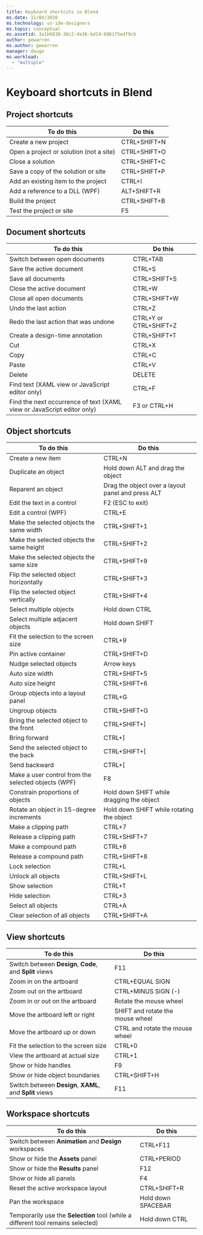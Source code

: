 ```yaml
---
title: Keyboard shortcuts in Blend
ms.date: 11/04/2016
ms.technology: vs-ide-designers
ms.topic: conceptual
ms.assetid: 3a1b6830-30c2-4a36-bd14-6961f5edf9cb
author: gewarren
ms.author: gewarren
manager: douge
ms.workload:
  - "multiple"
---
```

# Keyboard shortcuts in Blend
## Project shortcuts

|To do this|Do this|
|----------------|-------------|
|Create a new project|CTRL+SHIFT+N|
|Open a project or solution (not a site)|CTRL+SHIFT+O|
|Close a solution|CTRL+SHIFT+C|
|Save a copy of the solution or site|CTRL+SHIFT+P|
|Add an existing item to the project|CTRL+I|
|Add a reference to a DLL (WPF)|ALT+SHIFT+R|
|Build the project|CTRL+SHIFT+B|
|Test the project or site|F5|

## Document shortcuts

|To do this|Do this|
|----------------|-------------|
|Switch between open documents|CTRL+TAB|
|Save the active document|CTRL+S|
|Save all documents|CTRL+SHIFT+S|
|Close the active document|CTRL+W|
|Close all open documents|CTRL+SHIFT+W|
|Undo the last action|CTRL+Z|
|Redo the last action that was undone|CTRL+Y or CTRL+SHIFT+Z|
|Create a design-time annotation|CTRL+SHIFT+T|
|Cut|CTRL+X|
|Copy|CTRL+C|
|Paste|CTRL+V|
|Delete|DELETE|
|Find text (XAML view or JavaScript editor only)|CTRL+F|
|Find the next occurrence of text (XAML view or JavaScript editor only)|F3 or CTRL+H|

## Object shortcuts

|To do this|Do this|
|----------------|-------------|
|Create a new item|CTRL+N|
|Duplicate an object|Hold down ALT and drag the object|
|Reparent an object|Drag the object over a layout panel and press ALT|
|Edit the text in a control|F2 (ESC to exit)|
|Edit a control (WPF)|CTRL+E|
|Make the selected objects the same width|CTRL+SHIFT+1|
|Make the selected objects the same height|CTRL+SHIFT+2|
|Make the selected objects the same size|CTRL+SHIFT+9|
|Flip the selected object horizontally|CTRL+SHIFT+3|
|Flip the selected object vertically|CTRL+SHIFT+4|
|Select multiple objects|Hold down CTRL|
|Select multiple adjacent objects|Hold down SHIFT|
|Fit the selection to the screen size|CTRL+9|
|Pin active container|CTRL+SHIFT+D|
|Nudge selected objects|Arrow keys|
|Auto size width|CTRL+SHIFT+5|
|Auto size height|CTRL+SHIFT+6|
|Group objects into a layout panel|CTRL+G|
|Ungroup objects|CTRL+SHIFT+G|
|Bring the selected object to the front|CTRL+SHIFT+]|
|Bring forward|CTRL+]|
|Send the selected object to the back|CTRL+SHIFT+[|
|Send backward|CTRL+[|
|Make a user control from the selected objects (WPF)|F8|
|Constrain proportions of objects|Hold down SHIFT while dragging the object|
|Rotate an object in 15-degree increments|Hold down SHIFT while rotating the object|
|Make a clipping path|CTRL+7|
|Release a clipping path|CTRL+SHIFT+7|
|Make a compound path|CTRL+8|
|Release a compound path|CTRL+SHIFT+8|
|Lock selection|CTRL+L|
|Unlock all objects|CTRL+SHIFT+L|
|Show selection|CTRL+T|
|Hide selection|CTRL+3|
|Select all objects|CTRL+A|
|Clear selection of all objects|CTRL+SHIFT+A|

## View shortcuts

|To do this|Do this|
|----------------|-------------|
|Switch between **Design**, **Code**, and **Split** views|F11|
|Zoom in on the artboard|CTRL+EQUAL SIGN|
|Zoom out on the artboard|CTRL+MINUS SIGN (-)|
|Zoom in or out on the artboard|Rotate the mouse wheel|
|Move the artboard left or right|SHIFT and rotate the mouse wheel|
|Move the artboard up or down|CTRL and rotate the mouse wheel|
|Fit the selection to the screen size|CTRL+0|
|View the artboard at actual size|CTRL+1|
|Show or hide handles|F9|
|Show or hide object boundaries|CTRL+SHIFT+H|
|Switch between **Design**, **XAML**, and **Split** views|F11|

## Workspace shortcuts

|To do this|Do this|
|----------------|-------------|
|Switch between **Animation** and **Design** workspaces|CTRL+F11|
|Show or hide the **Assets** panel|CTRL+PERIOD|
|Show or hide the **Results** panel|F12|
|Show or hide all panels|F4|
|Reset the active workspace layout|CTRL+SHIFT+R|
|Pan the workspace|Hold down SPACEBAR|
|Temporarily use the **Selection** tool (while a different tool remains selected)|Hold down CTRL|